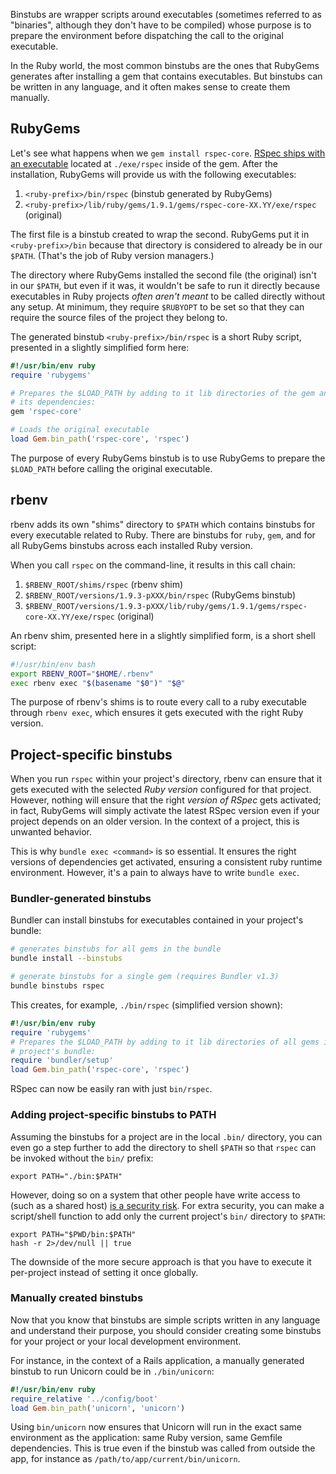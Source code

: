 Binstubs are wrapper scripts around executables (sometimes referred to as
"binaries", although they don't have to be compiled) whose purpose is to prepare
the environment before dispatching the call to the original executable.

In the Ruby world, the most common binstubs are the ones that RubyGems generates
after installing a gem that contains executables. But binstubs can be written in
any language, and it often makes sense to create them manually.


## RubyGems

Let's see what happens when we `gem install rspec-core`. [RSpec ships with an
executable][rspec] located at `./exe/rspec` inside of the gem. After the
installation, RubyGems will provide us with the following executables:

1. `<ruby-prefix>/bin/rspec` (binstub generated by RubyGems)
1. `<ruby-prefix>/lib/ruby/gems/1.9.1/gems/rspec-core-XX.YY/exe/rspec` (original)

The first file is a binstub created to wrap the second. RubyGems put it in
`<ruby-prefix>/bin` because that directory is considered to already be in our
`$PATH`. (That's the job of Ruby version managers.)

The directory where RubyGems installed the second file (the original) isn't in
our `$PATH`, but even if it was, it wouldn't be safe to run it directly because
executables in Ruby projects *often aren't meant* to be called directly without
any setup. At minimum, they require `$RUBYOPT` to be set so that they can
require the source files of the project they belong to.

The generated binstub `<ruby-prefix>/bin/rspec` is a short Ruby script,
presented in a slightly simplified form here:

```rb
#!/usr/bin/env ruby
require 'rubygems'

# Prepares the $LOAD_PATH by adding to it lib directories of the gem and
# its dependencies:
gem 'rspec-core'

# Loads the original executable
load Gem.bin_path('rspec-core', 'rspec')
```

The purpose of every RubyGems binstub is to use RubyGems to prepare the
`$LOAD_PATH` before calling the original executable.


## rbenv

rbenv adds its own "shims" directory to `$PATH` which contains binstubs for
every executable related to Ruby. There are binstubs for `ruby`, `gem`, and for
all RubyGems binstubs across each installed Ruby version.

When you call `rspec` on the command-line, it results in this call chain:

1. `$RBENV_ROOT/shims/rspec` (rbenv shim)
1. `$RBENV_ROOT/versions/1.9.3-pXXX/bin/rspec` (RubyGems binstub)
1. `$RBENV_ROOT/versions/1.9.3-pXXX/lib/ruby/gems/1.9.1/gems/rspec-core-XX.YY/exe/rspec` (original)

An rbenv shim, presented here in a slightly simplified form, is a short shell script:

```sh
#!/usr/bin/env bash
export RBENV_ROOT="$HOME/.rbenv"
exec rbenv exec "$(basename "$0")" "$@"
```

The purpose of rbenv's shims is to route every call to a ruby executable through
`rbenv exec`, which ensures it gets executed with the right Ruby version.


## Project-specific binstubs

When you run `rspec` within your project's directory, rbenv can ensure that it
gets executed with the selected *Ruby version* configured for that project. However,
nothing will ensure that the right *version of RSpec* gets activated; in fact,
RubyGems will simply activate the latest RSpec version even if your project
depends on an older version. In the context of a project, this is unwanted
behavior.

This is why `bundle exec <command>` is so essential. It ensures the right
versions of dependencies get activated, ensuring a consistent ruby runtime
environment. However, it's a pain to always have to write `bundle exec`.

### Bundler-generated binstubs

Bundler can install binstubs for executables contained in your project's bundle:

```sh
# generates binstubs for all gems in the bundle
bundle install --binstubs

# generate binstubs for a single gem (requires Bundler v1.3)
bundle binstubs rspec
```

This creates, for example, `./bin/rspec` (simplified version shown):

```rb
#!/usr/bin/env ruby
require 'rubygems'
# Prepares the $LOAD_PATH by adding to it lib directories of all gems in the
# project's bundle:
require 'bundler/setup'
load Gem.bin_path('rspec-core', 'rspec')
```

RSpec can now be easily ran with just `bin/rspec`.

### Adding project-specific binstubs to PATH

Assuming the binstubs for a project are in the local `.bin/` directory, you can
even go a step further to add the directory to shell `$PATH` so that `rspec` can
be invoked without the `bin/` prefix:

```
export PATH="./bin:$PATH"
```

However, doing so on a system that other people have write access to (such as a
shared host) [is a security risk](https://github.com/sstephenson/rbenv/issues/309).
For extra security, you can make a script/shell function to add only the current
project's `bin/` directory to `$PATH`:

```
export PATH="$PWD/bin:$PATH"
hash -r 2>/dev/null || true
```

The downside of the more secure approach is that you have to execute it
per-project instead of setting it once globally.

### Manually created binstubs

Now that you know that binstubs are simple scripts written in any language and
understand their purpose, you should consider creating some binstubs for your
project or your local development environment.

For instance, in the context of a Rails application, a manually generated
binstub to run Unicorn could be in `./bin/unicorn`:

```rb
#!/usr/bin/env ruby
require_relative '../config/boot'
load Gem.bin_path('unicorn', 'unicorn')
```

Using `bin/unicorn` now ensures that Unicorn will run in the exact same
environment as the application: same Ruby version, same Gemfile dependencies.
This is true even if the binstub was called from outside the app, for instance
as `/path/to/app/current/bin/unicorn`.


  [rspec]: https://github.com/rspec/rspec-core/blob/v2.12.2/exe/rspec
